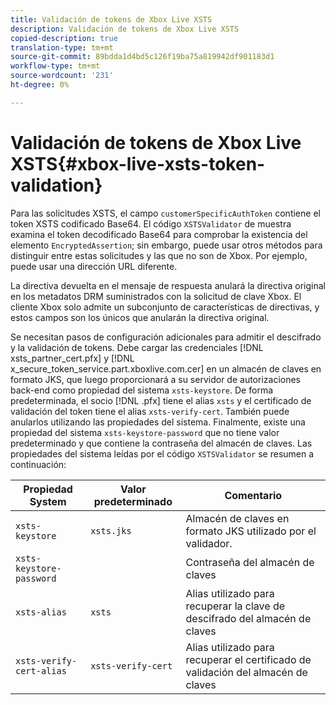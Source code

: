 ```yaml
---
title: Validación de tokens de Xbox Live XSTS
description: Validación de tokens de Xbox Live XSTS
copied-description: true
translation-type: tm+mt
source-git-commit: 89bdda1d4bd5c126f19ba75a819942df901183d1
workflow-type: tm+mt
source-wordcount: '231'
ht-degree: 0%

---
```



# Validación de tokens de Xbox Live XSTS{#xbox-live-xsts-token-validation}

Para las solicitudes XSTS, el campo `customerSpecificAuthToken` contiene el token XSTS codificado Base64. El código `XSTSValidator` de muestra examina el token decodificado Base64 para comprobar la existencia del elemento `EncryptedAssertion`; sin embargo, puede usar otros métodos para distinguir entre estas solicitudes y las que no son de Xbox. Por ejemplo, puede usar una dirección URL diferente.

La directiva devuelta en el mensaje de respuesta anulará la directiva original en los metadatos DRM suministrados con la solicitud de clave Xbox. El cliente Xbox solo admite un subconjunto de características de directivas, y estos campos son los únicos que anularán la directiva original.

Se necesitan pasos de configuración adicionales para admitir el descifrado y la validación de tokens. Debe cargar las credenciales [!DNL xsts_partner_cert.pfx] y [!DNL x_secure_token_service.part.xboxlive.com.cer] en un almacén de claves en formato JKS, que luego proporcionará a su servidor de autorizaciones back-end como propiedad del sistema `xsts-keystore`. De forma predeterminada, el socio [!DNL .pfx] tiene el alias `xsts` y el certificado de validación del token tiene el alias `xsts-verify-cert`. También puede anularlos utilizando las propiedades del sistema. Finalmente, existe una propiedad del sistema `xsts-keystore-password` que no tiene valor predeterminado y que contiene la contraseña del almacén de claves. Las propiedades del sistema leídas por el código `XSTSValidator` se resumen a continuación:

| Propiedad System | Valor predeterminado | Comentario |
|---|---|---|
| `xsts-keystore` | `xsts.jks` | Almacén de claves en formato JKS utilizado por el validador. |
| `xsts-keystore-password` |  | Contraseña del almacén de claves |
| `xsts-alias` | `xsts` | Alias utilizado para recuperar la clave de descifrado del almacén de claves |
| `xsts-verify-cert-alias` | `xsts-verify-cert` | Alias utilizado para recuperar el certificado de validación del almacén de claves |

